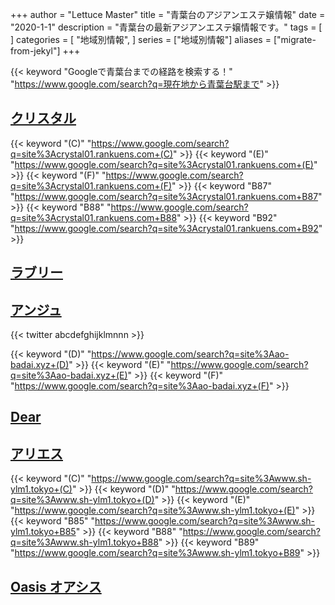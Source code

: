 +++
author = "Lettuce Master"
title = "青葉台のアジアンエステ嬢情報"
date = "2020-1-1"
description = "青葉台の最新アジアンエステ嬢情報です。"
tags = [
]
categories = [
    "地域別情報",
]
series = ["地域別情報"]
aliases = ["migrate-from-jekyl"]
+++

{{< keyword "Googleで青葉台までの経路を検索する！" "https://www.google.com/search?q=現在地から青葉台駅まで" >}}

## [クリスタル](http://crystal01.rankuens.com/)
{{< keyword "(C)" "https://www.google.com/search?q=site%3Acrystal01.rankuens.com+(C)" >}} {{< keyword "(E)" "https://www.google.com/search?q=site%3Acrystal01.rankuens.com+(E)" >}} {{< keyword "(F)" "https://www.google.com/search?q=site%3Acrystal01.rankuens.com+(F)" >}} {{< keyword "B87" "https://www.google.com/search?q=site%3Acrystal01.rankuens.com+B87" >}} {{< keyword "B88" "https://www.google.com/search?q=site%3Acrystal01.rankuens.com+B88" >}} {{< keyword "B92" "https://www.google.com/search?q=site%3Acrystal01.rankuens.com+B92" >}} 

## [ラブリー](http://www.olth8.xyz/)


## [アンジュ](https://ao-badai.xyz/)


{{< twitter abcdefghijklmnnn >}}

{{< keyword "(D)" "https://www.google.com/search?q=site%3Aao-badai.xyz+(D)" >}} {{< keyword "(E)" "https://www.google.com/search?q=site%3Aao-badai.xyz+(E)" >}} {{< keyword "(F)" "https://www.google.com/search?q=site%3Aao-badai.xyz+(F)" >}} 

## [Dear](http://hfmn4.xyz/)


## [アリエス](http://www.sh-ylm1.tokyo/)
{{< keyword "(C)" "https://www.google.com/search?q=site%3Awww.sh-ylm1.tokyo+(C)" >}} {{< keyword "(D)" "https://www.google.com/search?q=site%3Awww.sh-ylm1.tokyo+(D)" >}} {{< keyword "(E)" "https://www.google.com/search?q=site%3Awww.sh-ylm1.tokyo+(E)" >}} {{< keyword "B85" "https://www.google.com/search?q=site%3Awww.sh-ylm1.tokyo+B85" >}} {{< keyword "B88" "https://www.google.com/search?q=site%3Awww.sh-ylm1.tokyo+B88" >}} {{< keyword "B89" "https://www.google.com/search?q=site%3Awww.sh-ylm1.tokyo+B89" >}} 

## [Oasis オアシス](http://est-room.com/)



